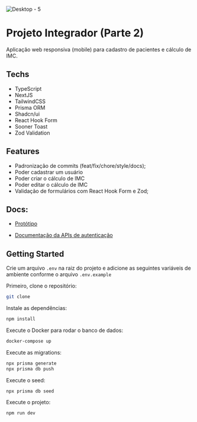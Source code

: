 ![Desktop - 5](https://github.com/rbpolim/senac-dev-health/assets/66570560/a75bc7e9-be8d-42ed-a8da-04fd5ab477c0)

# Projeto Integrador (Parte 2)
Aplicação web responsiva (mobile) para cadastro de pacientes e cálculo de IMC.

## Techs

- TypeScript
- NextJS
- TailwindCSS
- Prisma ORM
- Shadcn/ui 
- React Hook Form
- Sooner Toast
- Zod Validation

## Features

- Padronização de commits (feat/fix/chore/style/docs);
- Poder cadastrar um usuário
- Poder criar o cálculo de IMC
- Poder editar o cálculo de IMC
- Validação de formulários com React Hook Form e Zod;

## Docs:

- [Protótipo](https://www.figma.com/file/QIkKb0uRnEQMdcEXdGWjAE/senac-projeto-integrador-2024?type=design&mode=design&t=iiDIwjh5oaYedaNs-0) 

- [Documentação da APIs de autenticação]() 

## Getting Started

Crie um arquivo `.env` na raiz do projeto e adicione as seguintes variáveis de ambiente conforme o arquivo `.env.example`

Primeiro, clone o repositório:

```bash
git clone
```

Instale as dependências:

```bash
npm install
```

Execute o Docker para rodar o banco de dados:

```bash
docker-compose up
```

Execute as migrations:

```bash 
npx prisma generate
npx prisma db push 
```

Execute o seed:

```bash
npx prisma db seed
```

Execute o projeto:

```bash
npm run dev
```
